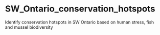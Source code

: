 # SW_Ontario_conservation_hotspots
Identify conservation hotspots in SW Ontario based on human stress, fish and mussel biodiversity
